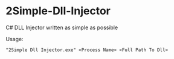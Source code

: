 # 2Simple-Dll-Injector
C# DLL Injector written as simple as possible

Usage: 
```console
"2Simple Dll Injector.exe" <Process Name> <Full Path To Dll>
```
